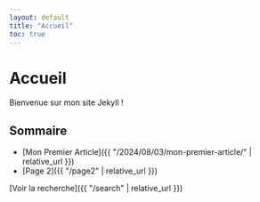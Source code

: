 ```yaml
---
layout: default
title: "Accueil"
toc: true
---
```


# Accueil

Bienvenue sur mon site Jekyll !

## Sommaire

* [Mon Premier Article]({{ "/2024/08/03/mon-premier-article/" | relative_url }})
* [Page 2]({{ "/page2" | relative_url }})

[Voir la recherche]({{ "/search" | relative_url }})
